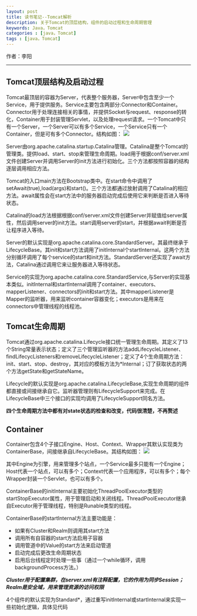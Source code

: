 ```yaml
---
layout: post
title: 读书笔记--Tomcat解析
description: 关于Tomcat的顶层结构，组件的启动过程和生命周期管理
keywords: Java，Tomcat
categories : [java，Tomcat]
tags : [java，Tomcat]
---
```


作者：李阳		

-------------------


## Tomcat顶层结构及启动过程

Tomcat最顶层的容器为Server，代表整个服务器，Server中包含至少一个Service，用于提供服务。Service主要包含两部分:Connector和Container。Connector用于处理连接相关的事情，并提供Socket与request、response的转化，Container用于封装管理Servlet，以及处理request请求。一个Tomcat中只有一个Server，一个Server可以有多个Service，一个Service只有一个Container，但是可有多个Connector。结构如图：
![](http://7xqm4h.com1.z0.glb.clouddn.com/208A807D-8418-4C8A-98D3-F1FC6577F06B.png)

Server由org.apache.catalina.startup.Catalina管理。Catalina是整个Tomcat的管理类。提供load、start、stop来管理生命周期。load用于根据conf/server.xml文件创建Server并调用Server的init方法进行初始化。三个方法都按照容器的结构逐层调用相应方法。

Tomcat的入口main方法在Bootstrap类中。在start命令中调用了setAwait(true),load(args)和start()。三个方法都通过放射调用了Catalina的相应方法。await属性会在start方法中的服务器启动完成后使用它来判断是否进入等待状态。

Catalina的load方法根据根据conf/server.xml文件创建Server并赋值给server属性，然后调用server的init方法。start调用server的start，并根据await判断是否让程序进入等待。

Server的默认实现是org.apache.catalina.core.StandardServer。其最终继承于LifecycleBase。其init和start方法调用了initInternal个startInternal。这两个方法分别循环调用了每个service的start和init方法。StandardServer还实现了await方法，Catalina通过调用它来让服务器进入等待状态。

Service的实现为org.apache.catalina.core.StandardService,与Server的实现基本类似。initInternal和startInternal调用了container、executors、mapperListener、connectors的init和start方法。其中mapperListener是Mapper的监听器，用来监听container容器变化；executors是用来在connectors中管理线程的线程池。

## Tomcat生命周期
Tomcat通过org.apache.catalina.Lifecycle接口统一管理生命周期。其定义了13个String常量表示状态；定义了三个管理监听器的方法addLifecycleListener、findLifecycListeners和removeLifecycleListener；定义了4个生命周期方法：init、start、stop、destroy，其对应的模板方法为*Internal；订了获取状态的两个方法getState和getStateName。

Lifecycle的默认实现是org.apache.catalina.LifecycleBase,实现生命周期的组件都直接或间接继承自它。监听器管理则有LifecycleSupport来完成。在LifecycleBase中三个接口的实现均调用了LifecycleSupport同名方法。

**四个生命周期方法中都有对state状态的检查和改变，代码很清楚，不再赘述**

## Container

Container包含4个子接口Engine、Host、Context、Wrapper其默认实现类为ContainerBase，间接继承自LifecycleBase。其结构如图：
![](http://7xqm4h.com1.z0.glb.clouddn.com/6F850D4E-5A2B-44E4-ACC3-F8C0540F3B8F.png)

其中Engine为引擎，用来管理多个站点，一个Service最多只能有一个Engine；Host代表一个站点，可以有多个；Context代表一个应用程序，可以有多个；每个Wrapper封装一个Servlet，也可以有多个。

ContainerBase的initInternal主要初始化ThreadPoolExecutor类型的startStopExecutor属性，用于管理启动和关闭线程。ThreadPoolExecutor继承自Executor用于管理线程，特别是Runable类型的线程。

ContainerBase的startInternal方法主要功能是：

+	如果有Cluster和Realm则调用其start方法
+	调用所有自容器的start方法启用子容器
+	调用管道中的Value的start方法来启动管道
+	启动完成后更改生命周期状态
+	启用后台线程定时处理一些事（通过一个while循环，调用backgroundProcess方法。）

***Cluster用于配置集群，在server.xml有注释配置，它的作用为同步Session；Realm是安全域，用来管理资源的访问权限***

4个组件的默认实现为Standard*，通过重写initInternal或startInternal来实现一些初始化逻辑，具体见代码